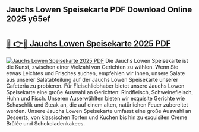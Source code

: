 ## Jauchs Lowen Speisekarte PDF Download Online 2025 y65ef

# <h2><a href="http://gcc384b.nevu.top/?p=Jauchs+Lowen+Speisekarte">🔗 👉🔴 Jauchs Lowen Speisekarte 2025 PDF</a></h2>

[![Jauchs Lowen Speisekarte 2025 PDF](https://i.imgur.com/dBaPXMq.png)](http://gcc384b.nevu.top/?p=Jauchs+Lowen+Speisekarte)
Die Jauchs Lowen Speisekarte ist die Kunst, zwischen einer Vielzahl von Gerichten zu wählen. Wenn Sie etwas Leichtes und Frisches suchen, empfehlen wir Ihnen, unsere Salate aus unserer Salatabteilung auf der Jauchs Lowen Speisekarte unserer Cafeteria zu probieren. Für Fleischliebhaber bietet unsere Jauchs Lowen Speisekarte eine große Auswahl an Gerichten: Rindfleisch, Schweinefleisch, Huhn und Fisch. Unseren Auserwählten bieten wir exquisite Gerichte wie Schaschlik und Steak an, die auf einem alten, natürlichen Feuer zubereitet werden. Unsere Jauchs Lowen Speisekarte umfasst eine große Auswahl an Desserts, von klassischen Torten und Kuchen bis hin zu exquisiten Crème Brûlée und Schokoladenkakees.
